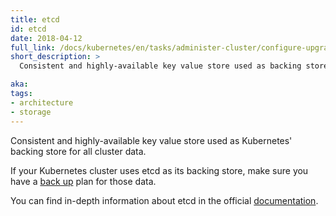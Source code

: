 ```yaml
---
title: etcd
id: etcd
date: 2018-04-12
full_link: /docs/kubernetes/en/tasks/administer-cluster/configure-upgrade-etcd/
short_description: >
  Consistent and highly-available key value store used as backing store of Kubernetes for all cluster data.

aka: 
tags:
- architecture
- storage
---
```

 Consistent and highly-available key value store used as Kubernetes' backing store for all cluster data.

<!--more-->

If your Kubernetes cluster uses etcd as its backing store, make sure you have a
[back up](/docs/kubernetes/en/tasks/administer-cluster/configure-upgrade-etcd/#backing-up-an-etcd-cluster) plan
for those data.

You can find in-depth information about etcd in the official [documentation](https://etcd.io/docs/).

